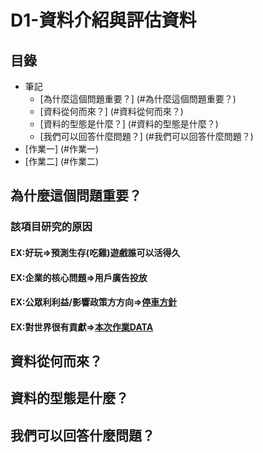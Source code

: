 # D1-資料介紹與評估資料

## 目錄
* 筆記
	* [為什麼這個問題重要？] (#為什麼這個問題重要？)
	* [資料從何而來？] (#資料從何⽽來？)
	* [資料的型態是什麼？] (#資料的型態是什麼？)
	* [我們可以回答什麼問題？] (#我們可以回答什麼問題？)
* [作業一] (#作業一)
* [作業二] (#作業二)

## 為什麼這個問題重要？
### 該項目研究的原因
#### EX:好玩=>預測生存(吃雞)遊戲誰可以活得久
#### EX:企業的核⼼問題=>用戶廣告投放
#### EX:公眾利利益/影響政策⽅方向=>[停車方針](https://www.kaggle.com/new-york-city/nyc-parking-tickets/home)
#### EX:對世界很有貢獻=>[本次作業DATA](https://www.kaggle.com/paultimothymooney/chest-xray-pneumonia)
## 資料從何⽽來？
## 資料的型態是什麼？
## 我們可以回答什麼問題？